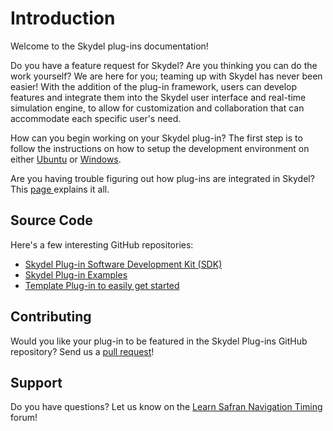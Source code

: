 # Introduction

Welcome to the Skydel plug-ins documentation!

Do you have a feature request for Skydel? Are you thinking you can do the work yourself? We are here for you; teaming up with Skydel has never been easier! With the addition of the plug-in framework, users can develop features and integrate them into the Skydel user interface and real-time simulation engine, to allow for customization and collaboration that can accommodate each specific user's need.

How can you begin working on your Skydel plug-in? The first step is to follow the instructions on how to setup the development environment on either [Ubuntu](development-environment/ubuntu-18.md) or [Windows](development-environment/windows-10.md).

Are you having trouble figuring out how plug-ins are integrated in Skydel? This [page ](plug-ins-in-skydel/using-plugins.md)explains it all.

## Source Code

Here's a few interesting GitHub repositories:

* [Skydel Plug-in Software Development Kit (SDK)](https://github.com/learn-safran-navigation-timing/skydel-plug-ins)
* [Skydel Plug-in Examples](https://github.com/learn-safran-navigation-timing/skydel-example-plugins)
* [Template Plug-in to easily get started](https://github.com/learn-safran-navigation-timing/skydel-template-plugin)

## Contributing

Would you like your plug-in to be featured in the Skydel Plug-ins GitHub repository? Send us a [pull request](https://github.com/learn-safran-navigation-timing/skydel-plug-ins)!

## Support

Do you have questions? Let us know on the [Learn Safran Navigation Timing](https://learn.safran-navigation-timing.com/) forum!
